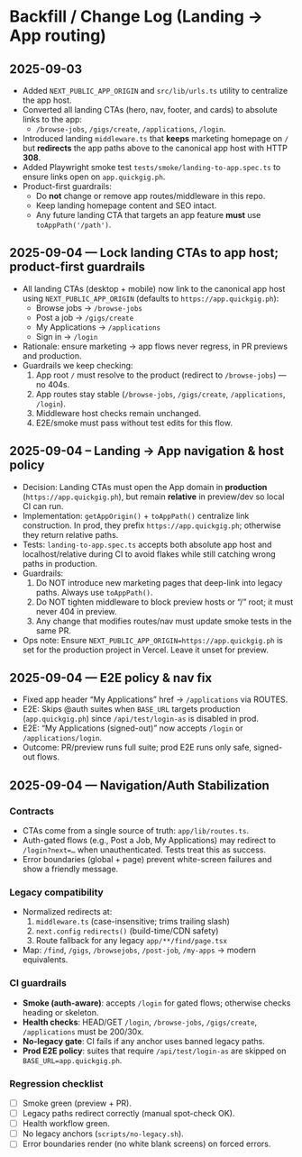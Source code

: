 # Backfill / Change Log (Landing → App routing)

## 2025-09-03
- Added `NEXT_PUBLIC_APP_ORIGIN` and `src/lib/urls.ts` utility to centralize the app host.
- Converted all landing CTAs (hero, nav, footer, and cards) to absolute links to the app:
  - `/browse-jobs`, `/gigs/create`, `/applications`, `/login`.
- Introduced landing `middleware.ts` that **keeps** marketing homepage on `/`
  but **redirects** the app paths above to the canonical app host with HTTP **308**.
- Added Playwright smoke test `tests/smoke/landing-to-app.spec.ts` to ensure links open on `app.quickgig.ph`.
- Product-first guardrails:
  - Do **not** change or remove app routes/middleware in this repo.
  - Keep landing homepage content and SEO intact.
  - Any future landing CTA that targets an app feature **must** use `toAppPath('/path')`.

## 2025-09-04 — Lock landing CTAs to app host; product-first guardrails

- All landing CTAs (desktop + mobile) now link to the canonical app host using `NEXT_PUBLIC_APP_ORIGIN` (defaults to `https://app.quickgig.ph`):  
  - Browse jobs → `/browse-jobs`  
  - Post a job → `/gigs/create`  
  - My Applications → `/applications`  
  - Sign in → `/login`
- Rationale: ensure marketing → app flows never regress, in PR previews and production.
- Guardrails we keep checking:
  1. App root `/` must resolve to the product (redirect to `/browse-jobs`) — no 404s.
  2. App routes stay stable (`/browse-jobs`, `/gigs/create`, `/applications`, `/login`).
  3. Middleware host checks remain unchanged.
  4. E2E/smoke must pass without test edits for this flow.

## 2025-09-04 – Landing → App navigation & host policy

- Decision: Landing CTAs must open the App domain in **production** (`https://app.quickgig.ph`), but remain **relative** in preview/dev so local CI can run.
- Implementation: `getAppOrigin()` + `toAppPath()` centralize link construction. In prod, they prefix `https://app.quickgig.ph`; otherwise they return relative paths.
- Tests: `landing-to-app.spec.ts` accepts both absolute app host and localhost/relative during CI to avoid flakes while still catching wrong paths in production.
- Guardrails:
  1) Do NOT introduce new marketing pages that deep-link into legacy paths. Always use `toAppPath()`.
  2) Do NOT tighten middleware to block preview hosts or “/” root; it must never 404 in preview.
  3) Any change that modifies routes/nav must update smoke tests in the same PR.
- Ops note: Ensure `NEXT_PUBLIC_APP_ORIGIN=https://app.quickgig.ph` is set for the production project in Vercel. Leave it unset for preview.

## 2025-09-04 — E2E policy & nav fix

- Fixed app header “My Applications” href → `/applications` via ROUTES.
- E2E: Skips @auth suites when `BASE_URL` targets production (`app.quickgig.ph`) since `/api/test/login-as` is disabled in prod.
- E2E: “My Applications (signed-out)” now accepts `/login` or `/applications/login`.
- Outcome: PR/preview runs full suite; prod E2E runs only safe, signed-out flows.

## 2025-09-04 — Navigation/Auth Stabilization

### Contracts
- CTAs come from a single source of truth: `app/lib/routes.ts`.
- Auth-gated flows (e.g., Post a Job, My Applications) may redirect to `/login?next=…` when unauthenticated. Tests treat this as success.
- Error boundaries (global + page) prevent white-screen failures and show a friendly message.

### Legacy compatibility
- Normalized redirects at:
  1) `middleware.ts` (case-insensitive; trims trailing slash)
  2) `next.config` `redirects()` (build-time/CDN safety)
  3) Route fallback for any legacy `app/**/find/page.tsx`
- Map:
  `/find`, `/gigs`, `/browsejobs`, `/post-job`, `/my-apps` → modern equivalents.

### CI guardrails
- **Smoke (auth-aware)**: accepts `/login` for gated flows; otherwise checks heading or skeleton.
- **Health checks**: HEAD/GET `/login`, `/browse-jobs`, `/gigs/create`, `/applications` must be 200/30x.
- **No-legacy gate**: CI fails if any anchor uses banned legacy paths.
- **Prod E2E policy**: suites that require `/api/test/login-as` are skipped on `BASE_URL=app.quickgig.ph`.

### Regression checklist
- [ ] Smoke green (preview + PR).
- [ ] Legacy paths redirect correctly (manual spot-check OK).
- [ ] Health workflow green.
- [ ] No legacy anchors (`scripts/no-legacy.sh`).
- [ ] Error boundaries render (no white blank screens) on forced errors.
